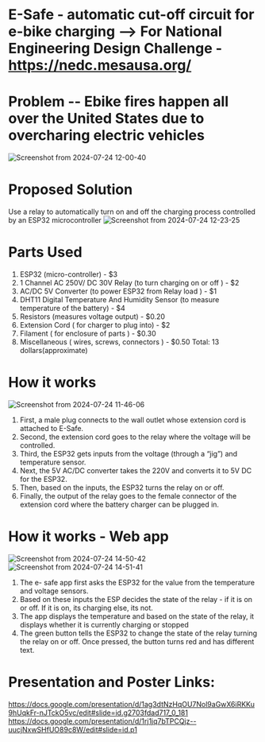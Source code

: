 # E-Safe - automatic cut-off circuit for e-bike charging --> For National Engineering Design Challenge - https://nedc.mesausa.org/

# Problem -- Ebike fires happen all over the United States due to overcharing electric vehicles
![Screenshot from 2024-07-24 12-00-40](https://github.com/user-attachments/assets/12ed4b0a-d624-42b0-adb9-f0bf418dfadf)

# Proposed Solution 
Use a relay to automatically turn on and off the charging process controlled by an ESP32 microcontroller
![Screenshot from 2024-07-24 12-23-25](https://github.com/user-attachments/assets/66a2159d-fcd4-45ce-bdf1-cf8128ce2fa2)

# Parts Used
1. ESP32  (micro-controller) - $3
2. 1 Channel AC 250V/ DC 30V Relay (to turn charging on or off ) - $2
3. AC/DC 5V Converter (to power ESP32 from Relay load ) - $1
4. DHT11 Digital Temperature And Humidity Sensor (to measure temperature of the battery) - $4
5. Resistors (measures voltage output) - $0.20
6. Extension Cord ( for charger to plug into) - $2
7. Filament ( for enclosure of parts ) - $0.30
8. Miscellaneous ( wires, screws, connectors ) - $0.50
Total: 13 dollars(approximate)

# How it works
![Screenshot from 2024-07-24 11-46-06](https://github.com/user-attachments/assets/b6f24d2d-bcd3-4872-a48b-c902c6c23dd9)

1. First, a male plug connects to the wall outlet whose extension cord is attached to E-Safe.
2. Second, the extension cord goes to the relay where the voltage will be controlled.
3. Third, the ESP32 gets inputs from the voltage (through a “jig”) and temperature sensor.
4. Next, the 5V AC/DC converter takes the 220V and converts it to 5V DC for the ESP32.
5. Then, based on the inputs, the ESP32 turns the relay on or off.
6. Finally, the output of the relay goes to the female connector of the extension cord where the battery charger can be plugged in.

# How it works - Web app
![Screenshot from 2024-07-24 14-50-42](https://github.com/user-attachments/assets/e7adf33e-bec4-403e-a3ad-9b35e89f491e)
![Screenshot from 2024-07-24 14-51-41](https://github.com/user-attachments/assets/94a81152-6510-4302-8612-a6f85d9f7b2a)

1. The e- safe app  first asks the ESP32 for the value from the temperature and voltage sensors.
2. Based on these inputs the ESP decides the state of the relay -  if it is on or off. If it is on, its charging else, its not.
3. The app displays the temperature and based on the state of the relay, it displays whether it is currently charging or stopped
4. The green button tells the ESP32 to change the state of the relay turning the relay on or off. Once pressed, the button turns red and has different text. 

# Presentation and Poster Links:
https://docs.google.com/presentation/d/1ag3dtNzHqOU7Nol9aGwX6iRKKu9hUqkFr-nJTckO5vc/edit#slide=id.g2703fdad717_0_181
https://docs.google.com/presentation/d/1rj1jq7bTPCQjz--uucjNxwSHfUO89c8W/edit#slide=id.p1










